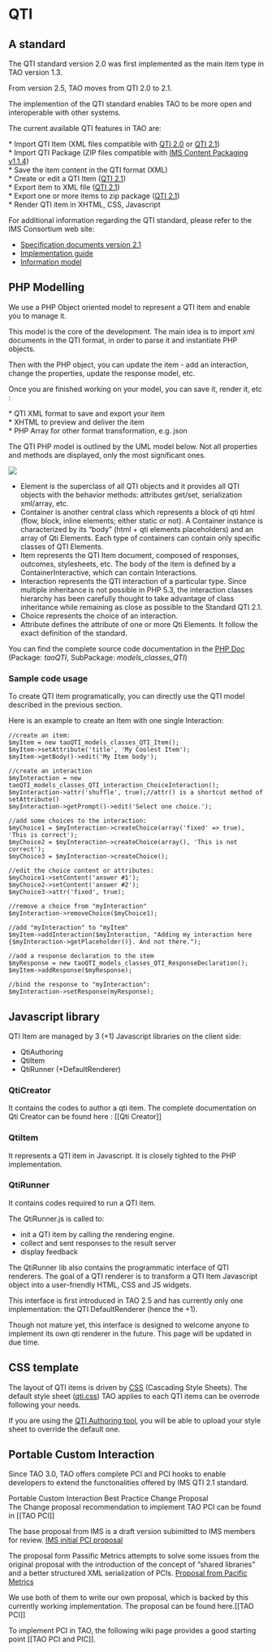 <!--
author:
    - 'Somsack Sipasseuth'
created_at: '2011-02-08 11:04:37'
updated_at: '2014-10-21 11:25:57'
tags:
    - 'Items'' Types'
-->



QTI
===

A standard
----------

The QTI standard version 2.0 was first implemented as the main item type in TAO version 1.3.<br/>

From version 2.5, TAO moves from QTI 2.0 to 2.1.<br/>

The implemention of the QTI standard enables TAO to be more open and interoperable with other systems.<br/>

The current available QTI features in TAO are:

\* Import QTI Item (XML files compatible with [QTI 2.0](http://www.imsglobal.org/question/qti_v2p0/imsqti_infov2p0.html) or [QTI 2.1](http://www.imsglobal.org/question/qtiv2p1/imsqti_infov2p1.html))\
 \* Import QTI Package (ZIP files compatible with [IMS Content Packaging v1.1.4](http://www.imsglobal.org/content/packaging/cpv1p1p4/imscp_infov1p1p4.html))\
 \* Save the item content in the QTI format (XML)\
 \* Create or edit a QTI Item ([QTI 2.1](http://www.imsglobal.org/question/qtiv2p1/imsqti_infov2p1.html))\
 \* Export item to XML file ([QTI 2.1](http://www.imsglobal.org/question/qtiv2p1/imsqti_infov2p1.html))\
 \* Export one or more items to zip package ([QTI 2.1](http://www.imsglobal.org/question/qtiv2p1/imsqti_infov2p1.html))\
 \* Render QTI item in XHTML, CSS, Javascript

For additional information regarding the QTI standard, please refer to the IMS Consortium web site:

-   [Specification documents version 2.1](http://www.imsglobal.org/question/index.html)
-   [Implementation guide](http://www.imsglobal.org/question/qtiv2p1/imsqti_implv2p1.html)
-   [Information model](http://www.imsglobal.org/question/qtiv2p1/imsqti_infov2p1.html)

PHP Modelling
-------------

We use a PHP Object oriented model to represent a QTI item and enable you to manage it.<br/>

This model is the core of the development. The main idea is to import xml documents in the QTI format, in order to parse it and instantiate PHP objects.<br/>

Then with the PHP object, you can update the item - add an interaction, change the properties, update the response model, etc.<br/>

Once you are finished working on your model, you can save it, render it, etc :

\* QTI XML format to save and export your item\
 \* XHTML to preview and deliver the item\
 \* PHP Array for other format transformation, e.g. json

The QTI PHP model is outlined by the UML model below. Not all properties and methods are displayed, only the most significant ones.

![](http://forge.taotesting.com/attachments/2627/taoQTImodels.png)

-   Element is the superclass of all QTI objects and it provides all QTI objects with the behavior methods: attributes get/set, serialization xml/array, etc.
-   Container is another central class which represents a block of qti html (flow, block, inline elements; either static or not). A Container instance is characterized by its “body” (html + qti elements placeholders) and an array of Qti Elements. Each type of containers can contain only specific classes of QTI Elements.
-   Item represents the QTI Item document, composed of responses, outcomes, stylesheets, etc. The body of the item is defined by a ContainerInteractive, which can contain Interactions.
-   Interaction represents the QTI interaction of a particular type. Since multiple inheritance is not possible in PHP 5.3, the interaction classes hierarchy has been carefully thought to take advantage of class inheritance while remaining as close as possible to the Standard QTI 2.1.
-   Choice represents the choice of an interaction.
-   Attribute defines the attribute of one or more Qti Elements. It follow the exact definition of the standard.

You can find the complete source code documentation in the [PHP Doc](http://forge.tao.lu/docs/phpdoc/index.html) (Package: *taoQTI*, SubPackage: *models\_classes\_QTI*)

### Sample code usage

To create QTI item programatically, you can directly use the QTI model described in the previous section.<br/>

Here is an example to create an Item with one single Interaction:

    //create an item:
    $myItem = new taoQTI_models_classes_QTI_Item();
    $myItem->setAttribute('title', 'My Coolest Item');
    $myItem->getBody()->edit('My Item body');

    //create an interaction
    $myInteraction = new taoQTI_models_classes_QTI_interaction_ChoiceInteraction();
    $myInteraction->attr('shuffle', true);//attr() is a shortcut method of setAttribute()
    $myInteraction->getPrompt()->edit('Select one choice.');

    //add some choices to the interaction:
    $myChoice1 = $myInteraction->createChoice(array('fixed' => true), 'This is correct');
    $myChoice2 = $myInteraction->createChoice(array(), 'This is not correct');
    $myChoice3 = $myInteraction->createChoice();

    //edit the choice content or attributes:
    $myChoice1->setContent('answer #1');
    $myChoice2->setContent('answer #2');
    $myChoice3->attr('fixed', true);

    //remove a choice from "myInteraction"
    $myInteraction->removeChoice($myChoice1);

    //add "myInteraction" to "myItem"
    $myItem->addInteraction($myInteraction, "Adding my interaction here {$myInteraction->getPlaceholder()}. And not there.");

    //add a response declaration to the item
    $myResponse = new taoQTI_models_classes_QTI_ResponseDeclaration();
    $myItem->addResponse($myResponse);

    //bind the response to "myInteraction":
    $myInteraction->setResponse(myResponse);

Javascript library
------------------

QTI Item are managed by 3 (+1) Javascript libraries on the client side:

-   QtiAuthoring
-   QtiItem
-   QtiRunner (+DefaultRenderer)

### QtiCreator

It contains the codes to author a qti item. The complete documentation on Qti Creator can be found here : [[Qti Creator]]

### QtiItem

It represents a QTI item in Javascript. It is closely tighted to the PHP implementation.

### QtiRunner

It contains codes required to run a QTI item.

The QtiRunner.js is called to:

-   init a QTI item by calling the rendering engine.
-   collect and sent responses to the result server
-   display feedback

The QtiRunner lib also contains the programmatic interface of QTI renderers. The goal of a QTI renderer is to transform a QTI Item Javascript object into a user-friendly HTML, CSS and JS widgets.<br/>

This interface is first introduced in TAO 2.5 and has currently only one implementation: the QTI DefaultRenderer (hence the +1).<br/>

Though not mature yet, this interface is designed to welcome anyone to implement its own qti renderer in the future. This page will be updated in due time.

CSS template
------------

The layout of QTI items is driven by [CSS](http://en.wikipedia.org/wiki/Cascading_Style_Sheets) (Cascading Style Sheets). The default style sheet ([qti.css](http://forge.taotesting.com/projects/tao/repository/entry/trunk/tao/trunk/taoItems/trunk/views/js/QTI/css/qti.css)) TAO applies to each QTI items can be overrode following your needs.

If you are using the [QTI Authoring tool](http://forge.taotesting.com/projects/tao/wiki/The_Authoring_tab), you will be able to upload your style sheet to override the default one.

Portable Custom Interaction
---------------------------

Since TAO 3.0, TAO offers complete PCI and PCI hooks to enable developers to extend the functonalities offered by IMS QTI 2.1 standard.

Portable Custom Interaction Best Practice Change Proposal\
The Change proposal recommendation to implement TAO PCI can be found in [[TAO PCI]]

The base proposal from IMS is a draft version subimitted to IMS members for review. [IMS initial PCI proposal](http://www.imsglobal.org/assessment/pciv1p0cf/imsPCIv1p0cf.html)

The proposal form Passific Metrics attempts to solve some issues from the original proposal with the introduction of the concept of “shared libraries” and a better structured XML serialization of PCIs. [Proposal from Pacific Metrics](http://www.imsglobal.org/assessment/PCI_Change_Request_v1pd.html)

We use both of them to write our own proposal, which is backed by this currently working implementation. The proposal can be found here.[[TAO PCI]]

To implement PCI in TAO, the following wiki page provides a good starting point [[TAO PCI and PIC]].


